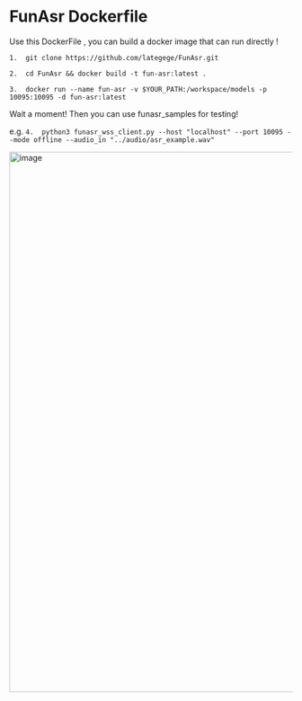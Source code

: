 # FunAsr Dockerfile

Use this DockerFile , you can build a docker image that can run directly ! 

`1.  git clone https://github.com/lategege/FunAsr.git`

`2.  cd FunAsr && docker build -t fun-asr:latest . `

`3.  docker run --name fun-asr -v $YOUR_PATH:/workspace/models -p 10095:10095 -d fun-asr:latest `

Wait a moment! Then you can use funasr_samples for testing!

e.g.
`4.  python3 funasr_wss_client.py --host "localhost" --port 10095 --mode offline --audio_in "../audio/asr_example.wav" `

<img width="962" alt="image" src="https://github.com/lategege/FunAsr/assets/10569560/0bafd92d-64f9-493d-8370-e1948fc6c4e1">
